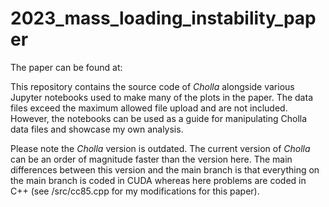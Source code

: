 # 2023_mass_loading_instability_paper

The paper can be found at: 

This repository contains the source code of _Cholla_ alongside various Jupyter notebooks used to make many of the plots in the paper. 
The data files exceed the maximum allowed file upload and are not included. However, the notebooks can be used as a guide for manipulating Cholla data files and showcase my own analysis. 

Please note the _Cholla_ version is outdated. The current version of _Cholla_ can be an order of magnitude faster than the version here. The main differences between this version and the main branch is that everything on the main branch is coded in CUDA whereas here problems are coded in C++ (see /src/cc85.cpp for my modifications for this paper). 
